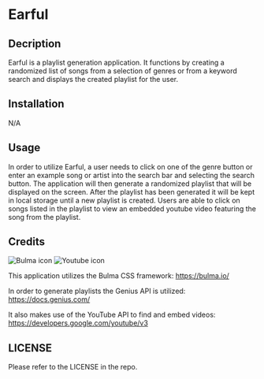 # Earful

## Decription
Earful is a playlist generation application. It functions by creating a randomized list of songs from a selection of genres or from a keyword search and displays the created playlist for the user.

## Installation
N/A

## Usage
In order to utilize Earful, a user needs to click on one of the genre button or enter an example song or artist into the search bar and selecting the search button. The application will then generate a randomized playlist that will be displayed on the screen. After the playlist has been generated it will be kept in local storage until a new playlist is created. Users are able to click on songs listed in the playlist to view an embedded youtube video featuring the song from the playlist.

## Credits
![Bulma icon](https://img.shields.io/badge/Bulma-00D1B2?style=for-the-badge&logo=Bulma&logoColor=white)
![Youtube icon](https://img.shields.io/badge/YouTube-FF0000?style=for-the-badge&logo=youtube&logoColor=white)

This application utilizes the Bulma CSS framework: https://bulma.io/

In order to generate playlists the Genius API is utilized: https://docs.genius.com/

It also makes use of the YouTube API to find and embed videos: https://developers.google.com/youtube/v3


## LICENSE
Please refer to the LICENSE in the repo.
